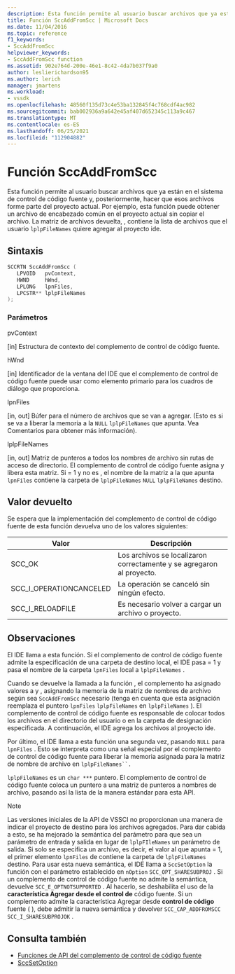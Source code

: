 ```yaml
---
description: Esta función permite al usuario buscar archivos que ya están en el sistema de control de código fuente y, posteriormente, hacer que esos archivos forme parte del proyecto actual.
title: Función SccAddFromScc | Microsoft Docs
ms.date: 11/04/2016
ms.topic: reference
f1_keywords:
- SccAddFromScc
helpviewer_keywords:
- SccAddFromScc function
ms.assetid: 902e764d-200e-46e1-8c42-4da7b037f9a0
author: leslierichardson95
ms.author: lerich
manager: jmartens
ms.workload:
- vssdk
ms.openlocfilehash: 48560f135d73c4e53ba132845f4c768cdf4ac982
ms.sourcegitcommit: bab002936a9a642e45af407d652345c113a9c467
ms.translationtype: MT
ms.contentlocale: es-ES
ms.lasthandoff: 06/25/2021
ms.locfileid: "112904882"
---
```

# <a name="sccaddfromscc-function"></a>Función SccAddFromScc
Esta función permite al usuario buscar archivos que ya están en el sistema de control de código fuente y, posteriormente, hacer que esos archivos forme parte del proyecto actual. Por ejemplo, esta función puede obtener un archivo de encabezado común en el proyecto actual sin copiar el archivo. La matriz de archivos devuelta, , contiene la lista de archivos que el usuario `lplpFileNames` quiere agregar al proyecto ide.

## <a name="syntax"></a>Sintaxis

```cpp
SCCRTN SccAddFromScc (
   LPVOID   pvContext,
   HWND     hWnd,
   LPLONG   lpnFiles,
   LPCSTR** lplpFileNames
);
```

### <a name="parameters"></a>Parámetros
 pvContext

[in] Estructura de contexto del complemento de control de código fuente.

 hWnd

[in] Identificador de la ventana del IDE que el complemento de control de código fuente puede usar como elemento primario para los cuadros de diálogo que proporciona.

 lpnFiles

[in, out] Búfer para el número de archivos que se van a agregar. (Esto es si se va a liberar la memoria a la `NULL` `lplpFileNames` que apunta. Vea Comentarios para obtener más información).

 lplpFileNames

[in, out] Matriz de punteros a todos los nombres de archivo sin rutas de acceso de directorio. El complemento de control de código fuente asigna y libera esta matriz. Si = 1 y no es , el nombre de la matriz a la que apunta `lpnFiles` contiene la carpeta de `lplpFileNames` `NULL` `lplpFileNames` destino.

## <a name="return-value"></a>Valor devuelto
 Se espera que la implementación del complemento de control de código fuente de esta función devuelva uno de los valores siguientes:

|Valor|Descripción|
|-----------|-----------------|
|SCC_OK|Los archivos se localizaron correctamente y se agregaron al proyecto.|
|SCC_I_OPERATIONCANCELED|La operación se canceló sin ningún efecto.|
|SCC_I_RELOADFILE|Es necesario volver a cargar un archivo o proyecto.|

## <a name="remarks"></a>Observaciones
 El IDE llama a esta función. Si el complemento de control de código fuente admite la especificación de una carpeta de destino local, el IDE pasa = 1 y pasa el nombre de la carpeta `lpnFiles` local a `lplpFileNames` .

 Cuando se devuelve la llamada a la función , el complemento ha asignado valores a y , asignando la memoria de la matriz de nombres de archivo según sea `SccAddFromScc` necesario (tenga en cuenta que esta asignación reemplaza el puntero `lpnFiles` `lplpFileNames` en `lplpFileNames` ). El complemento de control de código fuente es responsable de colocar todos los archivos en el directorio del usuario o en la carpeta de designación especificada. A continuación, el IDE agrega los archivos al proyecto ide.

 Por último, el IDE llama a esta función una segunda vez, pasando `NULL` para `lpnFiles` . Esto se interpreta como una señal especial por el complemento de control de código fuente para liberar la memoria asignada para la matriz de nombre de archivo en `lplpFileNames``.`

 `lplpFileNames` es un `char ***` puntero. El complemento de control de código fuente coloca un puntero a una matriz de punteros a nombres de archivo, pasando así la lista de la manera estándar para esta API.

> [!NOTE]
> Las versiones iniciales de la API de VSSCI no proporcionan una manera de indicar el proyecto de destino para los archivos agregados. Para dar cabida a esto, se ha mejorado la semántica del parámetro para que sea un parámetro de entrada y salida en lugar de `lplpFIleNames` un parámetro de salida. Si solo se especifica un archivo, es decir, el valor al que apunta = 1, el primer elemento `lpnFiles` de contiene la carpeta de `lplpFileNames` destino. Para usar esta nueva semántica, el IDE llama a `SccSetOption` la función con el parámetro establecido en `nOption` `SCC_OPT_SHARESUBPROJ` . Si un complemento de control de código fuente no admite la semántica, devuelve `SCC_E_OPTNOTSUPPORTED` . Al hacerlo, se deshabilita el uso de la **característica Agregar desde el control de** código fuente. Si un complemento admite la característica Agregar desde **control de código** fuente ( ), debe admitir la nueva semántica y devolver `SCC_CAP_ADDFROMSCC` `SCC_I_SHARESUBPROJOK` .

## <a name="see-also"></a>Consulta también
- [Funciones de API del complemento de control de código fuente](../extensibility/source-control-plug-in-api-functions.md)
- [SccSetOption](../extensibility/sccsetoption-function.md)
